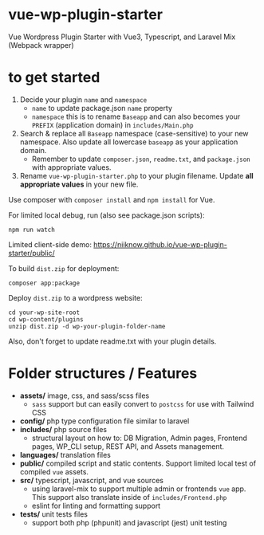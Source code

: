 # vue-wp-plugin-starter
Vue Wordpress Plugin Starter with Vue3, Typescript, and Laravel Mix (Webpack wrapper)

# to get started
1. Decide your plugin `name` and `namespace`
    * `name` to update package.json `name` property
    * `namespace` this is to rename `Baseapp` and can also becomes your `PREFIX` (application domain) in `includes/Main.php`
2. Search & replace all `Baseapp` namespace (case-sensitive) to your new namespace. Also update all lowercase `baseapp` as your application domain.
    * Remember to update `composer.json`, `readme.txt`, and `package.json` with appropriate values.
3. Rename `vue-wp-plugin-starter.php` to your plugin filename.  Update **all appropriate values** in your new file.

Use composer with `composer install` and `npm install` for Vue.

For limited local debug, run (also see package.json scripts):
```shell
npm run watch
```
Limited client-side demo: https://niiknow.github.io/vue-wp-plugin-starter/public/

To build `dist.zip` for deployment:
```shell
composer app:package
```

Deploy `dist.zip` to a wordpress website:
```shell
cd your-wp-site-root
cd wp-content/plugins
unzip dist.zip -d wp-your-plugin-folder-name
```

Also, don't forget to update readme.txt with your plugin details.

# Folder structures / Features

- **assets/** image, css, and sass/scss files
  * `sass` support but can easily convert to `postcss` for use with Tailwind CSS
- **config/** php type configuration file similar to laravel
- **includes/**  php source files
  * structural layout on how to: DB Migration, Admin pages, Frontend pages, WP_CLI setup, REST API, and Assets management.
- **languages/** translation files
- **public/** compiled script and static contents.  Support limited local test of compiled `vue` assets.
- **src/** typescript, javascript, and vue sources
  * using laravel-mix to support multiple admin or frontends `vue` app.  This support also translate inside of `includes/Frontend.php`
  * eslint for linting and formatting support
- **tests/** unit tests files
  * support both php (phpunit) and javascript (jest) unit testing
